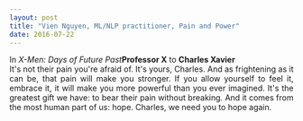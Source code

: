 ```yaml
---
layout: post
title: "Vien Nguyen, ML/NLP practitioner, Pain and Power"
date: 2016-07-22
---
```


<p align = "justify">
	In <em>X-Men: Days of Future Past</em><strong>Professor X</strong> to <strong>Charles Xavier</strong><br>
	It's not their pain you're afraid of. It's yours, Charles. And as frightening as it can be, that pain will make you stronger. If you allow yourself to feel it, embrace it, it will make you more powerful than you ever imagined. It's the greatest gift we have: to bear their pain without breaking. And it comes from the most human part of us: hope. Charles, we need you to hope again.
</p>
<div>
<script>
  (function(i,s,o,g,r,a,m){i['GoogleAnalyticsObject']=r;i[r]=i[r]||function(){
  (i[r].q=i[r].q||[]).push(arguments)},i[r].l=1*new Date();a=s.createElement(o),
  m=s.getElementsByTagName(o)[0];a.async=1;a.src=g;m.parentNode.insertBefore(a,m)
  })(window,document,'script','https://www.google-analytics.com/analytics.js','ga');

  ga('create', 'UA-77434616-1', 'auto');
  ga('send', 'pageview');

</script>
</div>